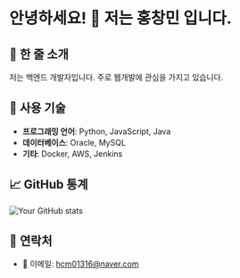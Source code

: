 # 안녕하세요! 👋 저는 홍창민 입니다.

## 🚀 한 줄 소개
저는 백엔드 개발자입니다. 주로 웹개발에 관심을 가지고 있습니다.

## 🔧 사용 기술
- **프로그래밍 언어**: Python, JavaScript, Java
- **데이터베이스**: Oracle, MySQL
- **기타**: Docker, AWS, Jenkins

## 📈 GitHub 통계
![Your GitHub stats](https://github-readme-stats.vercel.app/api?username=yourusername&show_icons=true&hide_title=true)

## 📣 연락처
- 📧 이메일: hcm01316@naver.com
